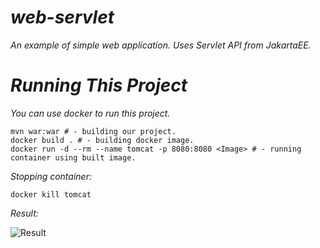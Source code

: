 # *web-servlet*

*An example of simple web application. Uses Servlet API from JakartaEE.*

# *Running This Project*

*You can use docker to run this project.*

```shell
mvn war:war # - building our project.
docker build . # - building docker image.
docker run -d --rm --name tomcat -p 8080:8080 <Image> # - running container using built image.
```

*Stopping container:*

```shell
docker kill tomcat
```

*Result:*

![Result](https://media.discordapp.net/attachments/835130373209849918/873617067318861844/2021-08-07_20-20.png)